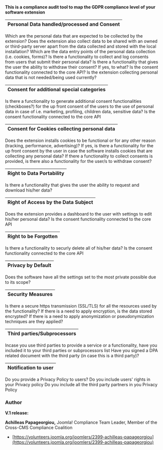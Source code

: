 **This is a compliance audit tool to map the GDPR compliance level of your software extension**	

| Personal Data handled/processed and Consent          |
| ---------------------------------------------------- |
Which are the personal data that are expected to be collected by the extension? 
Does the extension also collect data to be shared with an owned or third-party server apart from the data collected and stored with the local installation?
Which are the data entry points of the personal data collection (i.e. cookies, forms)?
Is there a functionality to collect and log consents from users that submit their personal data?
Is there a functionality that gives the user the ability to withdraw their consent? If yes, to what?
Is the consent functionality connected to the core API?
Is the extension collecting personal data that is not needed/being used currently?

| Consent for additional special categories                                                                                           |
| ----------------------------------------------------------------------------------------------------------------------------------- |
Is there a functionality to generate additional consent functionalities (checkboxes?) for the up front consent of the users to the use of personal data in case of i.e. marketing, profiling, children data, sensitive data?
Is the consent functionality connected to the core API

| Consent for Cookies collecting personal data                                                                                        |
| ----------------------------------------------------------------------------------------------------------------------------------- |
Does the extension installs cookies to be functional or for any other reason (tracking, performance, advertising)?
If yes, is there a functionality for the up front consent by the user in case the software installs cookies that are collecting any personal data?
If there a functionality to collect consents is provided, is there also a functionality for the user/s to withdraw consent?

| Right to Data Portability                                                                                                           |
| ----------------------------------------------------------------------------------------------------------------------------------- |
Is there a functionality that gives the user the ability to request and download his/her data?

| Right of Access by the Data Subject                                                                                                 |
| ----------------------------------------------------------------------------------------------------------------------------------- |
Does the extension provides a dashboard to the user with settings to edit his/her personal data?
Is the consent functionality connected to the core API

| Right to be Forgotten                                                                                                               |
| ----------------------------------------------------------------------------------------------------------------------------------- |
Is there a functionality to securly delete all of his/her data?
Is the consent functionality connected to the core API

| Privacy by Default                                                                                                                  |
| ----------------------------------------------------------------------------------------------------------------------------------- |
Does the software have all the settings set to the most private possible due to its scope?

| Security Measures                                                                                                                   |
| ----------------------------------------------------------------------------------------------------------------------------------- |
Is there a secure https transmission (SSL/TLS) for all the resources used by the functionality?
If there is a need to apply encryption, is the data stored encrypted? 
If there is a need to apply anonymization or pseudonymization techniques are they applied?

| Third parties/Subprocessors                                                                                                      |    
| -------------------------------------------------------------------------------------------------------------------------------- |
Incase you use third parties to provide a service or a functionality, have you included it to your third parties or subprocessors list
Have you signed a DPA related document with the third party (in case this is a third party)?

| Notification to user                                                                                                             |    
| -------------------------------------------------------------------------------------------------------------------------------- |
Do you provide a Privacy Policy to users?
Do you include users' rights in your Privacy policy
Do you include all the third party partners in you Privacy Policy


### Author
**V.1 release:**

**Achilleas Papageorgiou,** 
Joomla! Compliance Team Leader,
Member of the Cross-CMS Compliance Coalition

* [https://volunteers.joomla.org/joomlers/2399-achilleas-papageorgiou](https://volunteers.joomla.org/joomlers/2399-achilleas-papageorgiou)
